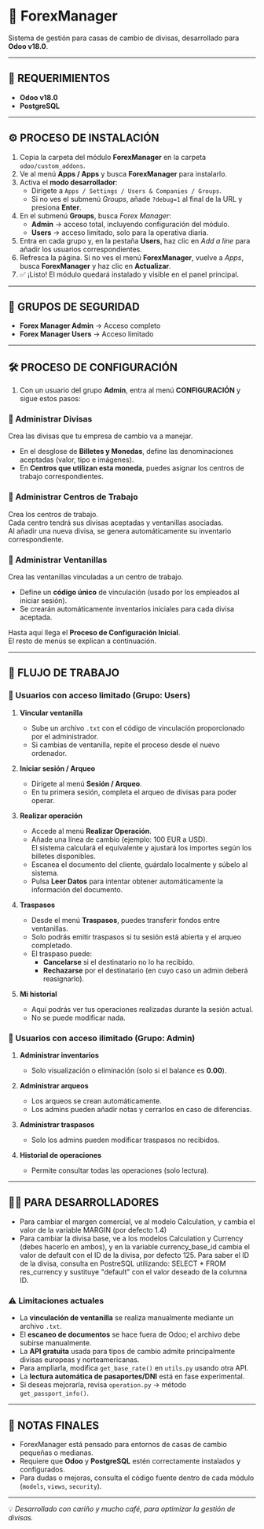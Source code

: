 # 💱 ForexManager

Sistema de gestión para casas de cambio de divisas, desarrollado para **Odoo v18.0**.

---

## 🧩 REQUERIMIENTOS

- **Odoo v18.0**
- **PostgreSQL**

---

## ⚙️ PROCESO DE INSTALACIÓN

1. Copia la carpeta del módulo **ForexManager** en la carpeta `odoo/custom_addons`.
2. Ve al menú **Apps / Apps** y busca **ForexManager** para instalarlo.
3. Activa el **modo desarrollador**:
   - Dirígete a `Apps / Settings / Users & Companies / Groups`.
   - Si no ves el submenú *Groups*, añade `?debug=1` al final de la URL y presiona **Enter**.
4. En el submenú **Groups**, busca *Forex Manager*:
   - **Admin** → acceso total, incluyendo configuración del módulo.
   - **Users** → acceso limitado, solo para la operativa diaria.
5. Entra en cada grupo y, en la pestaña **Users**, haz clic en *Add a line* para añadir los usuarios correspondientes.
6. Refresca la página. Si no ves el menú **ForexManager**, vuelve a *Apps*, busca **ForexManager** y haz clic en **Actualizar**.
7. ✅ ¡Listo! El módulo quedará instalado y visible en el panel principal.

---

## 👥 GRUPOS DE SEGURIDAD

- **Forex Manager Admin** → Acceso completo
- **Forex Manager Users** → Acceso limitado

---

## 🛠️ PROCESO DE CONFIGURACIÓN

1. Con un usuario del grupo **Admin**, entra al menú **CONFIGURACIÓN** y sigue estos pasos:

### 🔸 Administrar Divisas
Crea las divisas que tu empresa de cambio va a manejar.
- En el desglose de **Billetes y Monedas**, define las denominaciones aceptadas (valor, tipo e imágenes).
- En **Centros que utilizan esta moneda**, puedes asignar los centros de trabajo correspondientes.

### 🔸 Administrar Centros de Trabajo
Crea los centros de trabajo.  
Cada centro tendrá sus divisas aceptadas y ventanillas asociadas.  
Al añadir una nueva divisa, se genera automáticamente su inventario correspondiente.

### 🔸 Administrar Ventanillas
Crea las ventanillas vinculadas a un centro de trabajo.
- Define un **código único** de vinculación (usado por los empleados al iniciar sesión).
- Se crearán automáticamente inventarios iniciales para cada divisa aceptada.

Hasta aquí llega el **Proceso de Configuración Inicial**.  
El resto de menús se explican a continuación.

---

## 💼 FLUJO DE TRABAJO

### 👤 Usuarios con acceso limitado (Grupo: Users)

1. **Vincular ventanilla**
   - Sube un archivo `.txt` con el código de vinculación proporcionado por el administrador.
   - Si cambias de ventanilla, repite el proceso desde el nuevo ordenador.

2. **Iniciar sesión / Arqueo**
   - Dirígete al menú **Sesión / Arqueo**.
   - En tu primera sesión, completa el arqueo de divisas para poder operar.

3. **Realizar operación**
   - Accede al menú **Realizar Operación**.
   - Añade una línea de cambio (ejemplo: 100 EUR a USD).  
     El sistema calculará el equivalente y ajustará los importes según los billetes disponibles.
   - Escanea el documento del cliente, guárdalo localmente y súbelo al sistema.
   - Pulsa **Leer Datos** para intentar obtener automáticamente la información del documento.

4. **Traspasos**
   - Desde el menú **Traspasos**, puedes transferir fondos entre ventanillas.
   - Solo podrás emitir traspasos si tu sesión está abierta y el arqueo completado.
   - El traspaso puede:
     - **Cancelarse** si el destinatario no lo ha recibido.
     - **Rechazarse** por el destinatario (en cuyo caso un admin deberá reasignarlo).

5. **Mi historial**
   - Aquí podrás ver tus operaciones realizadas durante la sesión actual.
   - No se puede modificar nada.

### 👤 Usuarios con acceso ilimitado (Grupo: Admin)

1. **Administrar inventarios**
   - Solo visualización o eliminación (solo si el balance es **0.00**).

2. **Administrar arqueos**
   - Los arqueos se crean automáticamente.
   - Los admins pueden añadir notas y cerrarlos en caso de diferencias.

3. **Administrar traspasos**
   - Solo los admins pueden modificar traspasos no recibidos.

4. **Historial de operaciones**
   - Permite consultar todas las operaciones (solo lectura).

---

## 🧑‍💻 PARA DESARROLLADORES

   - Para cambiar el margen comercial, ve al modelo Calculation, y cambia el valor de la variable MARGIN (por defecto 1.4)
   - Para cambiar la divisa base, ve a los modelos Calculation y Currency (debes hacerlo en ambos), y en la variable currency_base_id cambia el valor de default con el ID de la divisa, por defecto 125. Para saber el ID de la divisa, consulta en PostreSQL utilizando: SELECT * FROM res_currency y sustituye "default" con el valor deseado de la columna ID.

### ⚠️ Limitaciones actuales

   - La **vinculación de ventanilla** se realiza manualmente mediante un archivo `.txt`.
   - El **escaneo de documentos** se hace fuera de Odoo; el archivo debe subirse manualmente.
   - La **API gratuita** usada para tipos de cambio admite principalmente divisas europeas y norteamericanas.
   - Para ampliarla, modifica `get_base_rate()` en `utils.py` usando otra API.
   - La **lectura automática de pasaportes/DNI** está en fase experimental.  
   - Si deseas mejorarla, revisa `operation.py` → método `get_passport_info()`.

---

## 🧾 NOTAS FINALES

   - ForexManager está pensado para entornos de casas de cambio pequeñas o medianas.
   - Requiere que **Odoo** y **PostgreSQL** estén correctamente instalados y configurados.
   - Para dudas o mejoras, consulta el código fuente dentro de cada módulo (`models`, `views`, `security`).

---

💡 *Desarrollado con cariño y mucho café, para optimizar la gestión de divisas.*
